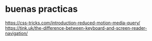 # buenas practicas

https://css-tricks.com/introduction-reduced-motion-media-query/
https://tink.uk/the-difference-between-keyboard-and-screen-reader-navigation/
